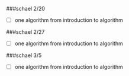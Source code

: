 ###schael 2/20
* [ ] one algorithm from introduction to algorithm

###schael 2/27
* [ ] one algorithm from introduction to algorithm

###schael 3/5
* [ ] one algorithm from introduction to algorithm
